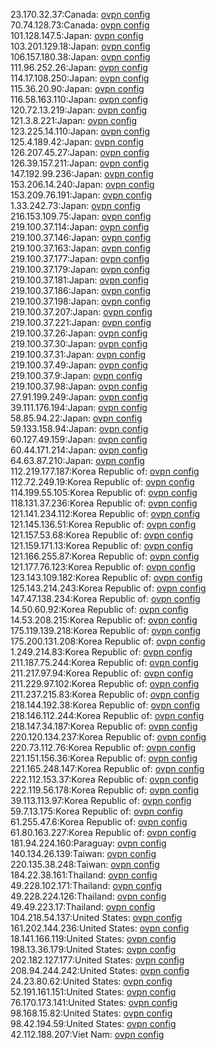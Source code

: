 23.170.32.37:Canada: [ovpn config](vpn/23_170_32_37.ovpn)  
70.74.128.73:Canada: [ovpn config](vpn/70_74_128_73.ovpn)  
101.128.147.5:Japan: [ovpn config](vpn/101_128_147_5.ovpn)  
103.201.129.18:Japan: [ovpn config](vpn/103_201_129_18.ovpn)  
106.157.180.38:Japan: [ovpn config](vpn/106_157_180_38.ovpn)  
111.96.252.26:Japan: [ovpn config](vpn/111_96_252_26.ovpn)  
114.17.108.250:Japan: [ovpn config](vpn/114_17_108_250.ovpn)  
115.36.20.90:Japan: [ovpn config](vpn/115_36_20_90.ovpn)  
116.58.163.110:Japan: [ovpn config](vpn/116_58_163_110.ovpn)  
120.72.13.219:Japan: [ovpn config](vpn/120_72_13_219.ovpn)  
121.3.8.221:Japan: [ovpn config](vpn/121_3_8_221.ovpn)  
123.225.14.110:Japan: [ovpn config](vpn/123_225_14_110.ovpn)  
125.4.189.42:Japan: [ovpn config](vpn/125_4_189_42.ovpn)  
126.207.45.27:Japan: [ovpn config](vpn/126_207_45_27.ovpn)  
126.39.157.211:Japan: [ovpn config](vpn/126_39_157_211.ovpn)  
147.192.99.236:Japan: [ovpn config](vpn/147_192_99_236.ovpn)  
153.206.14.240:Japan: [ovpn config](vpn/153_206_14_240.ovpn)  
153.209.76.191:Japan: [ovpn config](vpn/153_209_76_191.ovpn)  
1.33.242.73:Japan: [ovpn config](vpn/1_33_242_73.ovpn)  
216.153.109.75:Japan: [ovpn config](vpn/216_153_109_75.ovpn)  
219.100.37.114:Japan: [ovpn config](vpn/219_100_37_114.ovpn)  
219.100.37.146:Japan: [ovpn config](vpn/219_100_37_146.ovpn)  
219.100.37.163:Japan: [ovpn config](vpn/219_100_37_163.ovpn)  
219.100.37.177:Japan: [ovpn config](vpn/219_100_37_177.ovpn)  
219.100.37.179:Japan: [ovpn config](vpn/219_100_37_179.ovpn)  
219.100.37.181:Japan: [ovpn config](vpn/219_100_37_181.ovpn)  
219.100.37.186:Japan: [ovpn config](vpn/219_100_37_186.ovpn)  
219.100.37.198:Japan: [ovpn config](vpn/219_100_37_198.ovpn)  
219.100.37.207:Japan: [ovpn config](vpn/219_100_37_207.ovpn)  
219.100.37.221:Japan: [ovpn config](vpn/219_100_37_221.ovpn)  
219.100.37.26:Japan: [ovpn config](vpn/219_100_37_26.ovpn)  
219.100.37.30:Japan: [ovpn config](vpn/219_100_37_30.ovpn)  
219.100.37.31:Japan: [ovpn config](vpn/219_100_37_31.ovpn)  
219.100.37.49:Japan: [ovpn config](vpn/219_100_37_49.ovpn)  
219.100.37.9:Japan: [ovpn config](vpn/219_100_37_9.ovpn)  
219.100.37.98:Japan: [ovpn config](vpn/219_100_37_98.ovpn)  
27.91.199.249:Japan: [ovpn config](vpn/27_91_199_249.ovpn)  
39.111.176.194:Japan: [ovpn config](vpn/39_111_176_194.ovpn)  
58.85.94.22:Japan: [ovpn config](vpn/58_85_94_22.ovpn)  
59.133.158.94:Japan: [ovpn config](vpn/59_133_158_94.ovpn)  
60.127.49.159:Japan: [ovpn config](vpn/60_127_49_159.ovpn)  
60.44.171.214:Japan: [ovpn config](vpn/60_44_171_214.ovpn)  
64.63.87.210:Japan: [ovpn config](vpn/64_63_87_210.ovpn)  
112.219.177.187:Korea Republic of: [ovpn config](vpn/112_219_177_187.ovpn)  
112.72.249.19:Korea Republic of: [ovpn config](vpn/112_72_249_19.ovpn)  
114.199.55.105:Korea Republic of: [ovpn config](vpn/114_199_55_105.ovpn)  
118.131.37.236:Korea Republic of: [ovpn config](vpn/118_131_37_236.ovpn)  
121.141.234.112:Korea Republic of: [ovpn config](vpn/121_141_234_112.ovpn)  
121.145.136.51:Korea Republic of: [ovpn config](vpn/121_145_136_51.ovpn)  
121.157.53.68:Korea Republic of: [ovpn config](vpn/121_157_53_68.ovpn)  
121.159.171.13:Korea Republic of: [ovpn config](vpn/121_159_171_13.ovpn)  
121.166.255.87:Korea Republic of: [ovpn config](vpn/121_166_255_87.ovpn)  
121.177.76.123:Korea Republic of: [ovpn config](vpn/121_177_76_123.ovpn)  
123.143.109.182:Korea Republic of: [ovpn config](vpn/123_143_109_182.ovpn)  
125.143.214.243:Korea Republic of: [ovpn config](vpn/125_143_214_243.ovpn)  
147.47.138.234:Korea Republic of: [ovpn config](vpn/147_47_138_234.ovpn)  
14.50.60.92:Korea Republic of: [ovpn config](vpn/14_50_60_92.ovpn)  
14.53.208.215:Korea Republic of: [ovpn config](vpn/14_53_208_215.ovpn)  
175.119.139.218:Korea Republic of: [ovpn config](vpn/175_119_139_218.ovpn)  
175.200.131.208:Korea Republic of: [ovpn config](vpn/175_200_131_208.ovpn)  
1.249.214.83:Korea Republic of: [ovpn config](vpn/1_249_214_83.ovpn)  
211.187.75.244:Korea Republic of: [ovpn config](vpn/211_187_75_244.ovpn)  
211.217.97.94:Korea Republic of: [ovpn config](vpn/211_217_97_94.ovpn)  
211.229.97.102:Korea Republic of: [ovpn config](vpn/211_229_97_102.ovpn)  
211.237.215.83:Korea Republic of: [ovpn config](vpn/211_237_215_83.ovpn)  
218.144.192.38:Korea Republic of: [ovpn config](vpn/218_144_192_38.ovpn)  
218.146.112.244:Korea Republic of: [ovpn config](vpn/218_146_112_244.ovpn)  
218.147.34.187:Korea Republic of: [ovpn config](vpn/218_147_34_187.ovpn)  
220.120.134.237:Korea Republic of: [ovpn config](vpn/220_120_134_237.ovpn)  
220.73.112.76:Korea Republic of: [ovpn config](vpn/220_73_112_76.ovpn)  
221.151.156.36:Korea Republic of: [ovpn config](vpn/221_151_156_36.ovpn)  
221.165.248.147:Korea Republic of: [ovpn config](vpn/221_165_248_147.ovpn)  
222.112.153.37:Korea Republic of: [ovpn config](vpn/222_112_153_37.ovpn)  
222.119.56.178:Korea Republic of: [ovpn config](vpn/222_119_56_178.ovpn)  
39.113.113.97:Korea Republic of: [ovpn config](vpn/39_113_113_97.ovpn)  
59.7.13.175:Korea Republic of: [ovpn config](vpn/59_7_13_175.ovpn)  
61.255.47.6:Korea Republic of: [ovpn config](vpn/61_255_47_6.ovpn)  
61.80.163.227:Korea Republic of: [ovpn config](vpn/61_80_163_227.ovpn)  
181.94.224.160:Paraguay: [ovpn config](vpn/181_94_224_160.ovpn)  
140.134.26.139:Taiwan: [ovpn config](vpn/140_134_26_139.ovpn)  
220.135.38.248:Taiwan: [ovpn config](vpn/220_135_38_248.ovpn)  
184.22.38.161:Thailand: [ovpn config](vpn/184_22_38_161.ovpn)  
49.228.102.171:Thailand: [ovpn config](vpn/49_228_102_171.ovpn)  
49.228.224.126:Thailand: [ovpn config](vpn/49_228_224_126.ovpn)  
49.49.223.17:Thailand: [ovpn config](vpn/49_49_223_17.ovpn)  
104.218.54.137:United States: [ovpn config](vpn/104_218_54_137.ovpn)  
161.202.144.236:United States: [ovpn config](vpn/161_202_144_236.ovpn)  
18.141.166.119:United States: [ovpn config](vpn/18_141_166_119.ovpn)  
198.13.36.179:United States: [ovpn config](vpn/198_13_36_179.ovpn)  
202.182.127.177:United States: [ovpn config](vpn/202_182_127_177.ovpn)  
208.94.244.242:United States: [ovpn config](vpn/208_94_244_242.ovpn)  
24.23.80.62:United States: [ovpn config](vpn/24_23_80_62.ovpn)  
52.191.161.151:United States: [ovpn config](vpn/52_191_161_151.ovpn)  
76.170.173.141:United States: [ovpn config](vpn/76_170_173_141.ovpn)  
98.168.15.82:United States: [ovpn config](vpn/98_168_15_82.ovpn)  
98.42.194.59:United States: [ovpn config](vpn/98_42_194_59.ovpn)  
42.112.188.207:Viet Nam: [ovpn config](vpn/42_112_188_207.ovpn)  
